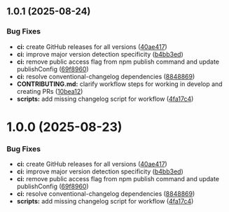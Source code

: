 ## 1.0.1 (2025-08-24)


### Bug Fixes

* **ci:** create GitHub releases for all versions ([40ae417](https://github.com/OrelNaranjoD/akira-flex-shared-lib/commit/40ae41790a9696633bb9025a7ee94b370f7d8932))
* **ci:** improve major version detection specificity ([b4bb3ed](https://github.com/OrelNaranjoD/akira-flex-shared-lib/commit/b4bb3ed31971330a0a4537b40f83766fd43b3c60))
* **ci:** remove public access flag from npm publish command and update publishConfig ([69f8960](https://github.com/OrelNaranjoD/akira-flex-shared-lib/commit/69f89607edfbf374d90a9de27890d5f6db0bf6c6))
* **ci:** resolve conventional-changelog dependencies ([8848869](https://github.com/OrelNaranjoD/akira-flex-shared-lib/commit/88488695a18949d18b6a7953396e487a924ed5bf))
* **CONTRIBUTING.md:** clarify workflow steps for working in develop and creating PRs ([10bea12](https://github.com/OrelNaranjoD/akira-flex-shared-lib/commit/10bea123fba96a950b068bd093a5abdf294a7360))
* **scripts:** add missing changelog script for workflow ([4fa17c4](https://github.com/OrelNaranjoD/akira-flex-shared-lib/commit/4fa17c44c5453d554b8186532399bd7e24ea7ee5))



# 1.0.0 (2025-08-23)

### Bug Fixes

- **ci:** create GitHub releases for all versions
  ([40ae417](https://github.com/OrelNaranjoD/akira-flex-shared-lib/commit/40ae41790a9696633bb9025a7ee94b370f7d8932))
- **ci:** improve major version detection specificity
  ([b4bb3ed](https://github.com/OrelNaranjoD/akira-flex-shared-lib/commit/b4bb3ed31971330a0a4537b40f83766fd43b3c60))
- **ci:** remove public access flag from npm publish command and update publishConfig
  ([69f8960](https://github.com/OrelNaranjoD/akira-flex-shared-lib/commit/69f89607edfbf374d90a9de27890d5f6db0bf6c6))
- **ci:** resolve conventional-changelog dependencies
  ([8848869](https://github.com/OrelNaranjoD/akira-flex-shared-lib/commit/88488695a18949d18b6a7953396e487a924ed5bf))
- **scripts:** add missing changelog script for workflow
  ([4fa17c4](https://github.com/OrelNaranjoD/akira-flex-shared-lib/commit/4fa17c44c5453d554b8186532399bd7e24ea7ee5))
